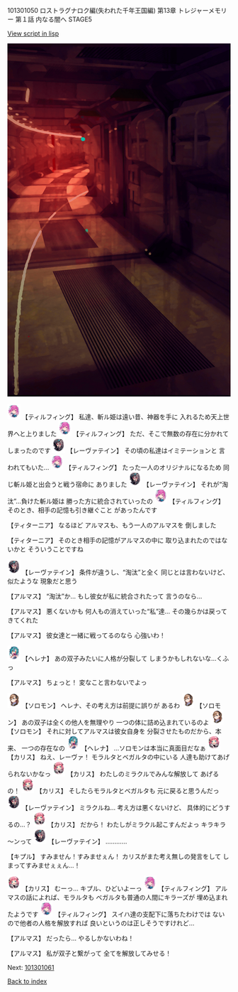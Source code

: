 101301050 ロストラグナロク編(失われた千年王国編) 第13章 トレジャーメモリー 第１話 内なる闇へ STAGE5

[View script in lisp](../scripts/101301050.txt)

![red_corridor.png](../images/backgrounds/red_corridor.png)

<img src="../images/units/3101411.png" alt="3101411.png" height="34"/>
【ティルフィング】
私達、斬ル姫は遠い昔、神器を手に
入れるため天上世界へと上りました

<img src="../images/units/3101411.png" alt="3101411.png" height="34"/>
【ティルフィング】
ただ、そこで無数の存在に分かれて
しまったのです

<img src="../images/units/3100211.png" alt="3100211.png" height="34"/>
【レーヴァテイン】
その頃の私達はイミテーションと
言われてもいた…

<img src="../images/units/3101411.png" alt="3101411.png" height="34"/>
【ティルフィング】
たった一人のオリジナルになるため
同じ斬ル姫と出会うと戦う宿命に
ありました

<img src="../images/units/3100211.png" alt="3100211.png" height="34"/>
【レーヴァテイン】
それが“淘汰”…負けた斬ル姫は
勝った方に統合されていったの

<img src="../images/units/3101411.png" alt="3101411.png" height="34"/>
【ティルフィング】
そのとき、相手の記憶も引き継ぐこと
があったんです

【ティターニア】
なるほど
アルマスも、もう一人のアルマスを
倒しました

【ティターニア】
そのとき相手の記憶がアルマスの中に
取り込まれたのではないかと
そういうことですね

<img src="../images/units/3100211.png" alt="3100211.png" height="34"/>
【レーヴァテイン】
条件が違うし、“淘汰”と全く
同じとは言わないけど、似たような
現象だと思う

【アルマス】
“淘汰”か…
もし彼女が私に統合されたって
言うのなら…

【アルマス】
悪くないかも
何人もの消えていった“私”達…
その幾らかは戻ってきてくれた

【アルマス】
彼女達と一緒に戦ってるのなら
心強いわ！

<img src="../images/units/3302811.png" alt="3302811.png" height="34"/>
【ヘレナ】
あの双子みたいに人格が分裂して
しまうかもしれないな…くふっ

【アルマス】
ちょっと！
変なこと言わないでよっ

<img src="../images/units/3503111.png" alt="3503111.png" height="34"/>
【ソロモン】
ヘレナ、その考え方は前提に誤りが
あるわ

<img src="../images/units/3503111.png" alt="3503111.png" height="34"/>
【ソロモン】
あの双子は全くの他人を無理やり
一つの体に詰め込まれているのよ

<img src="../images/units/3503111.png" alt="3503111.png" height="34"/>
【ソロモン】
それに対してアルマスは彼女自身を
分裂させたものだから、本来、
一つの存在なの

<img src="../images/units/3302811.png" alt="3302811.png" height="34"/>
【ヘレナ】
…ソロモンは本当に真面目だなぁ

<img src="../images/units/3602511.png" alt="3602511.png" height="34"/>
【カリス】
ねえ、レーヴァ！
モラルタとベガルタの中にいる
人達も助けてあげられないかなっ

<img src="../images/units/3602511.png" alt="3602511.png" height="34"/>
【カリス】
わたしのミラクルでみんな解放して
あげるの！

<img src="../images/units/3602511.png" alt="3602511.png" height="34"/>
【カリス】
そしたらモラルタとベガルタも
元に戻ると思うんだっ

<img src="../images/units/3100211.png" alt="3100211.png" height="34"/>
【レーヴァテイン】
ミラクルね…
考え方は悪くないけど、
具体的にどうするの…？

<img src="../images/units/3602511.png" alt="3602511.png" height="34"/>
【カリス】
だから！
わたしがミラクル起こすんだよっ
キラキラ～ンって

<img src="../images/units/3100211.png" alt="3100211.png" height="34"/>
【レーヴァテイン】
…………

【キプル】
すみません！すみませぇん！
カリスがまた考え無しの発言をして
しまってすみませぇぇん…！

<img src="../images/units/3602511.png" alt="3602511.png" height="34"/>
【カリス】
むーっ…
キプル、ひどいよーっ

<img src="../images/units/3101411.png" alt="3101411.png" height="34"/>
【ティルフィング】
アルマスの話によれば、モラルタも
ベガルタも普通の人間にキラーズが
埋め込まれたようです

<img src="../images/units/3101411.png" alt="3101411.png" height="34"/>
【ティルフィング】
スイハ達の支配下に落ちたわけでは
ないので他者の人格を解放すれば
良いというのは正しそうですけれど…

【アルマス】
だったら…
やるしかないわね！

【アルマス】
私が双子と繋がって
全てを解放してみせる！

Next: [101301061](101301061.md)

[Back to index](index.md)
